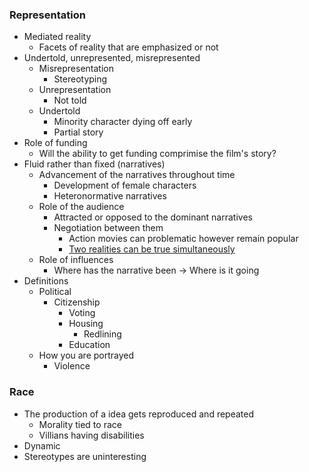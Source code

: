 ### Representation
- Mediated reality
	- Facets of reality that are emphasized or not
- Undertold, unrepresented, misrepresented
	- Misrepresentation 
		- Stereotyping
	- Unrepresentation 
		- Not told
	- Undertold 
		- Minority character dying off early
		- Partial story
- Role of funding
	- Will the ability to get funding comprimise the film's story?
- Fluid rather than fixed (narratives)
	- Advancement of the narratives throughout time
		- Development of female characters
		- Heteronormative narratives
	- Role of the audience
		- Attracted or opposed to the dominant narratives
		- Negotiation between them
			- Action movies can problematic however remain popular
			- <u>Two realities can be true simultaneously</u>
	 - Role of influences
		 - Where has the narrative been $\rightarrow$ Where is it going
- Definitions
	- Political
		- Citizenship
			- Voting
			- Housing
				- Redlining
			- Education
	- How you are portrayed
		- Violence

### Race
- The production of a idea gets reproduced and repeated
	- Morality tied to race
	- Villians having disabilities
- Dynamic
- Stereotypes are uninteresting